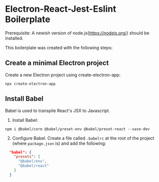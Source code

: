 # Electron-React-Jest-Eslint Boilerplate

Prerequisite: A newish version of node.js(https://nodejs.org/) should be installed.

This boilerplate was created with the following steps:

## Create a minimal Electron project

Create a new Electron project using create-electron-app:

```node
npx create-electron-app
```

## Install Babel

Babel is used to transpile React's JSX to Javascript.

1. Install Babel:

```node
npm i @babel/core @babel/preset-env @babel/preset-react --save-dev
```

2. Configure Babel. Create a file called `.babelrc` at the root of the project (where `package.json` is) and add the following:

```json
  "babel": {
    "presets": [
      "@babel/env",
      "@babel/react"
    ]
  }
```

